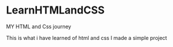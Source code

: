 # LearnHTMLandCSS
MY HTML and Css journey

This is what i have learned of html and css 
I made a simple project
